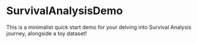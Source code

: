 # SurvivalAnalysisDemo
This is a minimalist quick start demo for your delving into Survival Analysis journey, alongside a toy dataset! 
